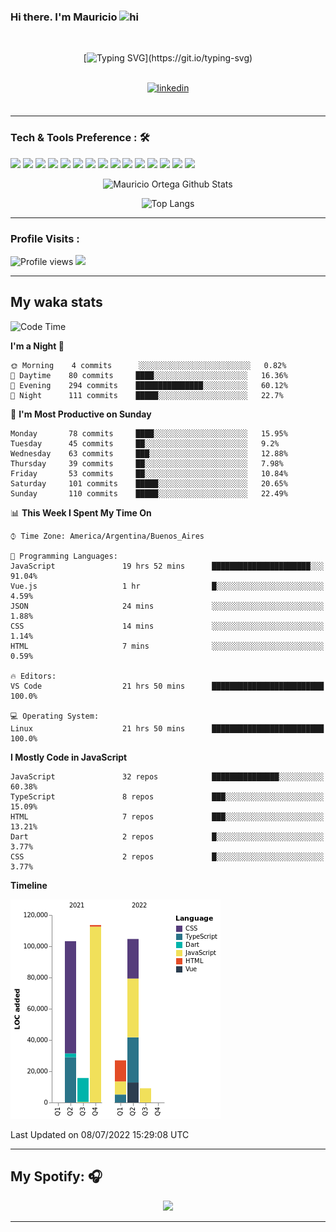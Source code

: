 ### Hi there. I'm Mauricio <img src="https://user-images.githubusercontent.com/1303154/88677602-1635ba80-d120-11ea-84d8-d263ba5fc3c0.gif" width="28px" alt="hi">
<br /> 

<div align="center">
  
[![Typing SVG](https://readme-typing-svg.herokuapp.com?size=25&duration=7000&center=true&vCenter=true&width=650&height=40&lines=WELCOME!;My+name+is+Mauricio+Ortega...;I+am+a+Front-End+Developer...;I+hope+you+find+what+you+are+looking+for...;You+have+my+contact+information...;MAY+THE+FORCE+BE+WITH+YOU...)](https://git.io/typing-svg)

</div>
  
<br />

<div align="center">
  
<a href="https://www.linkedin.com/in/mauricio-sebasti%C3%A1n-ortega-71b43788/" target="_blank">
<img src=https://img.shields.io/badge/linkedin-%231E77B5.svg?&style=for-the-badge&logo=linkedin&logoColor=white alt=linkedin style="margin-bottom: 5px;" />
</a>
  
</div>

<br />



<!--
**Nekzus/Nekzus** is a ✨ _special_ ✨ repository because its `README.md` (this file) appears on your GitHub profile.

Here are some ideas to get you started:

- 🔭 I’m currently working on ...
- 🌱 I’m currently learning ...
- 👯 I’m looking to collaborate on ...
- 🤔 I’m looking for help with ...
- 💬 Ask me about ...
- 📫 How to reach me: ...
- 😄 Pronouns: ...
- ⚡ Fun fact: ...
-->

---

### Tech & Tools Preference : 🛠

<img src = "https://img.shields.io/badge/-HTML5-E34F26?style=flat&logo=html5&logoColor=white"> <img src = "https://img.shields.io/badge/-CSS3-1572B6?style=flat&logo=css3&logoColor=white">
<img src="https://img.shields.io/badge/-Sass-cc6699?style=flat&logo=sass&logoColor=ffffff">
<img src="https://img.shields.io/badge/-Bootstrap-563D7C?style=flat&logo=bootstrap&logoColor=white">
<img src="https://img.shields.io/badge/-JavaScript-eed718?style=flat&logo=javascript&logoColor=ffffff">
<img src="https://img.shields.io/badge/-React-000000?style=flat&logo=react&logoColor=00c8ff">
<img src="https://img.shields.io/badge/-Next-000000?style=flat&logo=nextdotjs&logoColor=white">
<img src="http://img.shields.io/badge/-Vue-black?style=flat&logo=vuedotjs&logoColor=4FC08D">
<img src="http://img.shields.io/badge/-Flutter-black?style=flat&logo=flutter&logoColor=02569B">
<img src="https://img.shields.io/badge/-Node.js-3C873A?style=flat&logo=Node.js&logoColor=white">
<img src="http://img.shields.io/badge/-Git-F1502F?style=flat&logo=git&logoColor=FFFFFF">
<img src="http://img.shields.io/badge/-Github-000000?style=flat&logo=github&logoColor=FFFFFF">
<img src="https://img.shields.io/badge/-Firebase-FFA611?style=flat&logo=firebase&logoColor=FFFFFF">
<img src="http://img.shields.io/badge/-Vercel-black?style=flat&logo=vercel&logoColor=white">
<img src="http://img.shields.io/badge/-VS%20Code-007ACC?style=flat&logo=visual%20studio%20code&logoColor=white">


<div align="center">
  
![Mauricio Ortega Github Stats](https://github-readme-stats.vercel.app/api?username=Nekzus&show_icons=true&title_color=fff&icon_color=79ff97&text_color=9f9f9f&bg_color=151515)

![Top Langs](https://github-readme-stats.vercel.app/api/top-langs/?username=Nekzus&hide=css,html,less&layout=compact&title_color=fff&icon_color=79ff97&text_color=9f9f9f&bg_color=151515)

</div>
  
---

### Profile Visits :
  
![Profile views](https://gpvc.arturio.dev/Nekzus)  <img src="https://img.shields.io/github/followers/Nekzus?label=Follow" style=" float:left, margin-right:10px" />

---


## My waka stats
<!--START_SECTION:waka-->
![Code Time](http://img.shields.io/badge/Code%20Time-1%2C032%20hrs%2059%20mins-blue)

**I'm a Night 🦉** 

```text
🌞 Morning    4 commits      ░░░░░░░░░░░░░░░░░░░░░░░░░   0.82% 
🌆 Daytime    80 commits     ████░░░░░░░░░░░░░░░░░░░░░   16.36% 
🌃 Evening    294 commits    ███████████████░░░░░░░░░░   60.12% 
🌙 Night      111 commits    █████░░░░░░░░░░░░░░░░░░░░   22.7%

```
📅 **I'm Most Productive on Sunday** 

```text
Monday       78 commits     ████░░░░░░░░░░░░░░░░░░░░░   15.95% 
Tuesday      45 commits     ██░░░░░░░░░░░░░░░░░░░░░░░   9.2% 
Wednesday    63 commits     ███░░░░░░░░░░░░░░░░░░░░░░   12.88% 
Thursday     39 commits     ██░░░░░░░░░░░░░░░░░░░░░░░   7.98% 
Friday       53 commits     ██░░░░░░░░░░░░░░░░░░░░░░░   10.84% 
Saturday     101 commits    █████░░░░░░░░░░░░░░░░░░░░   20.65% 
Sunday       110 commits    █████░░░░░░░░░░░░░░░░░░░░   22.49%

```


📊 **This Week I Spent My Time On** 

```text
⌚︎ Time Zone: America/Argentina/Buenos_Aires

💬 Programming Languages: 
JavaScript               19 hrs 52 mins      ██████████████████████░░░   91.04% 
Vue.js                   1 hr                █░░░░░░░░░░░░░░░░░░░░░░░░   4.59% 
JSON                     24 mins             ░░░░░░░░░░░░░░░░░░░░░░░░░   1.88% 
CSS                      14 mins             ░░░░░░░░░░░░░░░░░░░░░░░░░   1.14% 
HTML                     7 mins              ░░░░░░░░░░░░░░░░░░░░░░░░░   0.59%

🔥 Editors: 
VS Code                  21 hrs 50 mins      █████████████████████████   100.0%

💻 Operating System: 
Linux                    21 hrs 50 mins      █████████████████████████   100.0%

```

**I Mostly Code in JavaScript** 

```text
JavaScript               32 repos            ███████████████░░░░░░░░░░   60.38% 
TypeScript               8 repos             ███░░░░░░░░░░░░░░░░░░░░░░   15.09% 
HTML                     7 repos             ███░░░░░░░░░░░░░░░░░░░░░░   13.21% 
Dart                     2 repos             █░░░░░░░░░░░░░░░░░░░░░░░░   3.77% 
CSS                      2 repos             █░░░░░░░░░░░░░░░░░░░░░░░░   3.77%

```


**Timeline**

![Chart not found](https://raw.githubusercontent.com/Nekzus/Nekzus/main/charts/bar_graph.png) 


 Last Updated on 08/07/2022 15:29:08 UTC
<!--END_SECTION:waka-->

---
## My Spotify: 🎧

<div align="center"><img src="https://spotify-github-profile.vercel.app/api/view?uid=11169970531&cover_image=true&theme=default" /></div>

---

